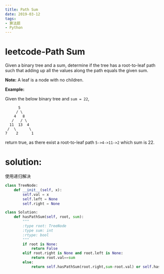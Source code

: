 ```yaml
---
title: Path Sum
date: 2019-03-12
tags: 
- 算法题
- Python
---
```


# leetcode-Path Sum

Given a binary tree and a sum, determine if the tree has a root-to-leaf path such that adding up all the values along the path equals the given sum.

**Note:** A leaf is a node with no children.

**Example:**

Given the below binary tree and `sum = 22`,

```
      5
     / \
    4   8
   /   / \
  11  13  4
 /  \      \
7    2      1
```

return true, as there exist a root-to-leaf path `5->4->11->2` which sum is 22.

# solution:

使用递归解决

```python
class TreeNode:
    def __init__(self, x):
        self.val = x
        self.left = None
        self.right = None

class Solution:
    def hasPathSum(self, root, sum):
        """
        :type root: TreeNode
        :type sum: int
        :rtype: bool
        """
        if root is None:
            return False
        elif root.right is None and root.left is None:
            return root.val==sum
        else:
            return self.hasPathSum(root.right,sum-root.val) or self.hasPathSum(root.left,sum-root.val)
```

